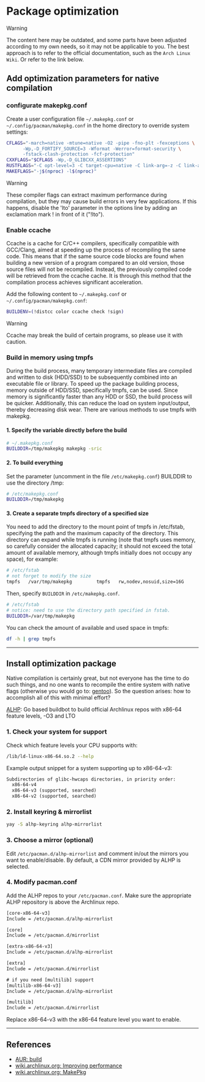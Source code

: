 # Package optimization

> [!WARNING]
> The content here may be outdated, and some parts have been adjusted according to my own needs, so it may not be applicable to you. The best approach is to refer to the official documentation, such as the `Arch Linux Wiki`. Or refer to the link below.

## Add optimization parameters for native compilation

### configurate makepkg.conf

Create a user configuration file `~/.makepkg.conf` or `~/.config/pacman/makepkg.conf` in the home directory to override system settings:

```sh
CFLAGS="-march=native -mtune=native -O2 -pipe -fno-plt -fexceptions \
      -Wp,-D_FORTIFY_SOURCE=3 -Wformat -Werror=format-security \
      -fstack-clash-protection -fcf-protection"
CXXFLAGS="$CFLAGS -Wp,-D_GLIBCXX_ASSERTIONS"
RUSTFLAGS="-C opt-level=3 -C target-cpu=native -C link-arg=-z -C link-arg=pack-relative-relocs"
MAKEFLAGS="-j$(nproc) -l$(nproc)"
```

> [!WARNING]
> These compiler flags can extract maximum performance during compilation, but they may cause build errors in very few applications. If this happens, disable the 'lto' parameter in the options line by adding an exclamation mark ! in front of it ("!lto").

### Enable ccache

Ccache is a cache for C/C++ compilers, specifically compatible with GCC/Clang, aimed at speeding up the process of recompiling the same code. This means that if the same source code blocks are found when building a new version of a program compared to an old version, those source files will not be recompiled. Instead, the previously compiled code will be retrieved from the ccache cache. It is through this method that the compilation process achieves significant acceleration.

Add the following content to `~/.makepkg.conf` or `~/.config/pacman/makepkg.conf`:

```sh
BUILDENV=(!distcc color ccache check !sign)
```

> [!WARNING]
> Ccache may break the build of certain programs, so please use it with caution.

### Build in memory using tmpfs

During the build process, many temporary intermediate files are compiled and written to disk (HDD/SSD) to be subsequently combined into an executable file or library. To speed up the package building process, memory outside of HDD/SSD, specifically tmpfs, can be used. Since memory is significantly faster than any HDD or SSD, the build process will be quicker. Additionally, this can reduce the load on system input/output, thereby decreasing disk wear. There are various methods to use tmpfs with makepkg.

#### 1. Specify the variable directly before the build

```sh
# ~/.makepkg.conf
BUILDDIR=/tmp/makepkg makepkg -sric
```

#### 2. To build everything

Set the parameter (uncomment in the file `/etc/makepkg.conf`) BUILDDIR to use the directory /tmp:

```sh
# /etc/makepkg.conf
BUILDDIR=/tmp/makepkg
```

#### 3. Create a separate tmpfs directory of a specified size

You need to add the directory to the mount point of tmpfs in /etc/fstab, specifying the path and the maximum capacity of the directory. This directory can expand while tmpfs is running (note that tmpfs uses memory, so carefully consider the allocated capacity; it should not exceed the total amount of available memory, although tmpfs initially does not occupy any space), for example:

```sh
# /etc/fstab
# not forget to modify the size
tmpfs   /var/tmp/makepkg         tmpfs   rw,nodev,nosuid,size=16G          0  0
```

Then, specify `BUILDDIR` in `/etc/makepkg.conf`.

```sh
# /etc/fstab
# notice: need to use the directory path specified in fstab.
BUILDDIR=/var/tmp/makepkg
```

You can check the amount of available and used space in tmpfs:

```sh
df -h | grep tmpfs
```

---

## Install optimization package

Native compilation is certainly great, but not everyone has the time to do such things, and no one wants to recompile the entire system with native flags (otherwise you would go to: [gentoo](https://gentoo.org)). So the question arises: how to accomplish all of this with minimal effort?

[ALHP](https://somegit.dev/ALHP/ALHP.GO): Go based buildbot to build official Archlinux repos with x86-64 feature levels, -O3 and LTO

### 1. Check your system for support

Check which feature levels your CPU supports with:

```sh
/lib/ld-linux-x86-64.so.2 --help
```

Example output snippet for a system supporting up to x86-64-v3:

```txt
Subdirectories of glibc-hwcaps directories, in priority order:
  x86-64-v4
  x86-64-v3 (supported, searched)
  x86-64-v2 (supported, searched)
```

### 2. Install keyring & mirrorlist

```sh
yay -S alhp-keyring alhp-mirrorlist
```

### 3. Choose a mirror (optional)

Edit `/etc/pacman.d/alhp-mirrorlist` and comment in/out the mirrors you want to enable/disable. By default, a CDN mirror provided by ALHP is selected.

### 4.  Modify pacman.conf

Add the ALHP repos to your `/etc/pacman.conf`. Make sure the appropriate ALHP repository is above the Archlinux repo.

```txt
[core-x86-64-v3]
Include = /etc/pacman.d/alhp-mirrorlist

[core]
Include = /etc/pacman.d/mirrorlist

[extra-x86-64-v3]
Include = /etc/pacman.d/alhp-mirrorlist

[extra]
Include = /etc/pacman.d/mirrorlist

# if you need [multilib] support
[multilib-x86-64-v3]
Include = /etc/pacman.d/alhp-mirrorlist

[multilib]
Include = /etc/pacman.d/mirrorlist
```

Replace x86-64-v3 with the x86-64 feature level you want to enable.

---

## References

- [AUR: build](https://ventureo.codeberg.page/source/build.html#)
- [wiki.archlinux.org: Improving performance](https://wiki.archlinux.org/title/Improving_performance)
- [wiki.archlinux.org: MakePkg](https://wiki.archlinux.org/title/Makepkg)
